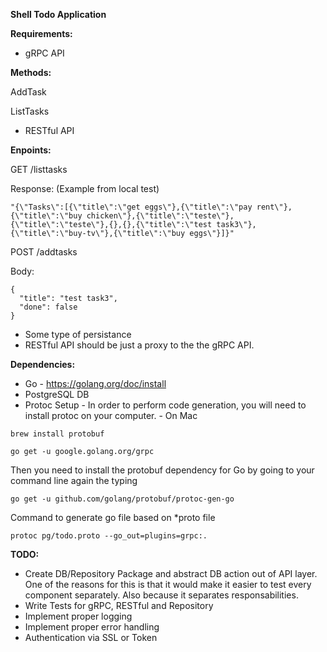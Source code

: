 **Shell Todo Application**

**Requirements:**

* gRPC API

**Methods:**

AddTask

ListTasks

* RESTful API 

**Enpoints:**

  GET /listtasks

  Response: (Example from local test)
 ```
"{\"Tasks\":[{\"title\":\"get eggs\"},{\"title\":\"pay rent\"},{\"title\":\"buy chicken\"},{\"title\":\"teste\"},{\"title\":\"teste\"},{},{},{\"title\":\"test task3\"},{\"title\":\"buy-tv\"},{\"title\":\"buy eggs\"}]}"
 ```

  POST /addtasks
  
  Body:
  ```
  {
	"title": "test task3",
	"done": false
}   
```

* Some type of persistance
* RESTful API should be just a proxy to the the gRPC API.

**Dependencies:**
* Go - https://golang.org/doc/install
* PostgreSQL DB
* Protoc Setup - In order to perform code generation, you will need to install protoc on your computer. - 
On Mac 
```
brew install protobuf
```
```
go get -u google.golang.org/grpc
```
Then you need to install the protobuf dependency for Go by going to your command line again the typing
```
go get -u github.com/golang/protobuf/protoc-gen-go
```

Command to generate go file based on *proto file
```
protoc pg/todo.proto --go_out=plugins=grpc:.
```

**TODO:**

* Create DB/Repository Package and abstract DB action out of API layer. One of the reasons for this is that it would make it easier to test every component separately. Also because it separates responsabilities.
* Write Tests for gRPC, RESTful and Repository
* Implement proper logging
* Implement proper error handling
* Authentication via SSL or Token